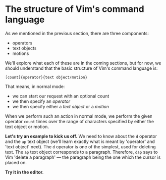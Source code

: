 # The structure of Vim's command language

As we mentioned in the previous section, there are three components:

- operators
- text objects
- motions

We'll explore what each of these are in the coming sections, but for now, we should understand that the basic structure of Vim's command language is:

    [count]{operator}{text object/motion}

That means, in normal mode:

- we can start our request with an optional count
- we then specify an _operator_
- we then specify either a _text object_ or a _motion_

When we perform such an action in normal mode, we perform the given operator `count` times over the range of characters specified by either the text object or motion.

**Let's try an example to kick us off.** We need to know about the `d` operator and the `ap` text object (we'll learn exactly what is meant by 'operator' and 'text object' next). The `d` operator is one of the simplest, used for deleting text. The `ap` text object corresponds to a paragraph. Therefore, `dap` says to Vim 'delete a paragraph' — the paragraph being the one which the cursor is placed on.

**Try it in the editor.**
